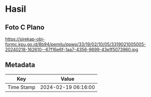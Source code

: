 # Hasil

## Foto C Plano

https://sirekap-obj-formc.kpu.go.id/8b94/pemilu/ppwp/33/19/02/10/05/3319021005005-20240218-162610--67f16e6f-1aa7-4356-9699-43e1f5073960.jpg


## Metadata

| Key        | Value               |
| ---------- | ------------------- |
| Time Stamp | 2024-02-19 06:16:00 |



